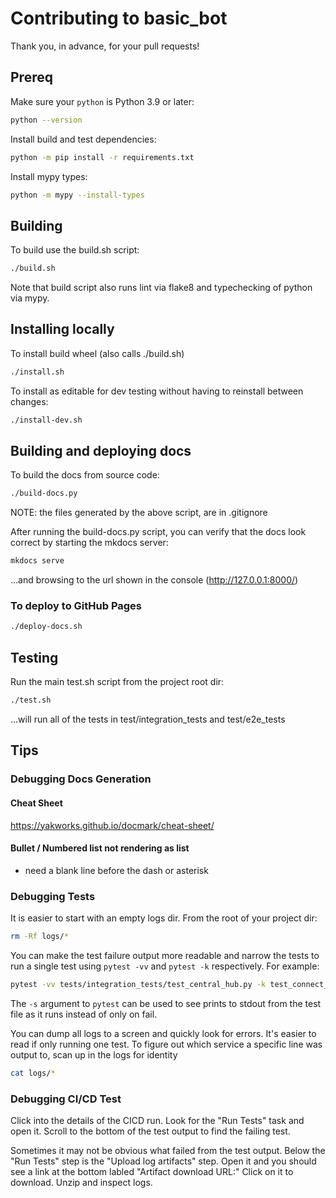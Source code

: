 
# Contributing to basic_bot

Thank you, in advance, for your pull requests!


## Prereq

Make sure your `python` is Python 3.9 or later:
```sh
python --version
```

Install build and test dependencies:
```sh
python -m pip install -r requirements.txt
```

Install mypy types:
```sh
python -m mypy --install-types
```


## Building

To build use the build.sh script:
```sh
./build.sh
```

Note that build script also runs lint via flake8 and typechecking of python via mypy.

## Installing locally

To install build wheel (also calls ./build.sh)
```sh
./install.sh
```

To install as editable for dev testing without having to reinstall between changes:
```sh
./install-dev.sh
```

## Building and deploying docs

To build the docs from source code:
```sh
./build-docs.py
```
NOTE: the files generated by the above script, are in .gitignore

After running the build-docs.py script, you can verify that the docs look correct by starting the mkdocs server:
```sh
mkdocs serve
```
...and browsing to the url shown in the console (http://127.0.0.1:8000/)

### To deploy to GitHub Pages
```sh
./deploy-docs.sh
```

## Testing

Run the main test.sh script from the project root dir:
```sh
./test.sh
```
...will run all of the tests in test/integration_tests and test/e2e_tests


## Tips

### Debugging Docs Generation

#### Cheat Sheet

https://yakworks.github.io/docmark/cheat-sheet/

#### Bullet / Numbered list not rendering as list

- need a blank line before the dash or asterisk

### Debugging Tests

It is easier to start with an empty logs dir.  From the root of your project dir:
```sh
rm -Rf logs/*
```

You can make the test failure output more readable and narrow the tests to run a
single test using `pytest -vv` and `pytest -k` respectively.  For example:
```sh
pytest -vv tests/integration_tests/test_central_hub.py -k test_connect_identify
```

The `-s` argument to `pytest` can be used to see prints to stdout from the test file as it runs instead of only on fail.


You can dump all logs to a screen and quickly look for errors.  It's easier to
read if only running one test. To figure out which service a specific line
was output to, scan up in the logs for identity
```sh
cat logs/*
```

### Debugging CI/CD Test

Click into the details of the CICD run.  Look for the "Run Tests"
task and open it. Scroll to the bottom of the test output to find the failing test.

Sometimes it may not be obvious what failed from the test output.  Below the "Run Tests" step is the "Upload log artifacts" step.  Open it and you should see a link at the bottom labled "Artifact download URL:"  Click on it to download.  Unzip and inspect logs.